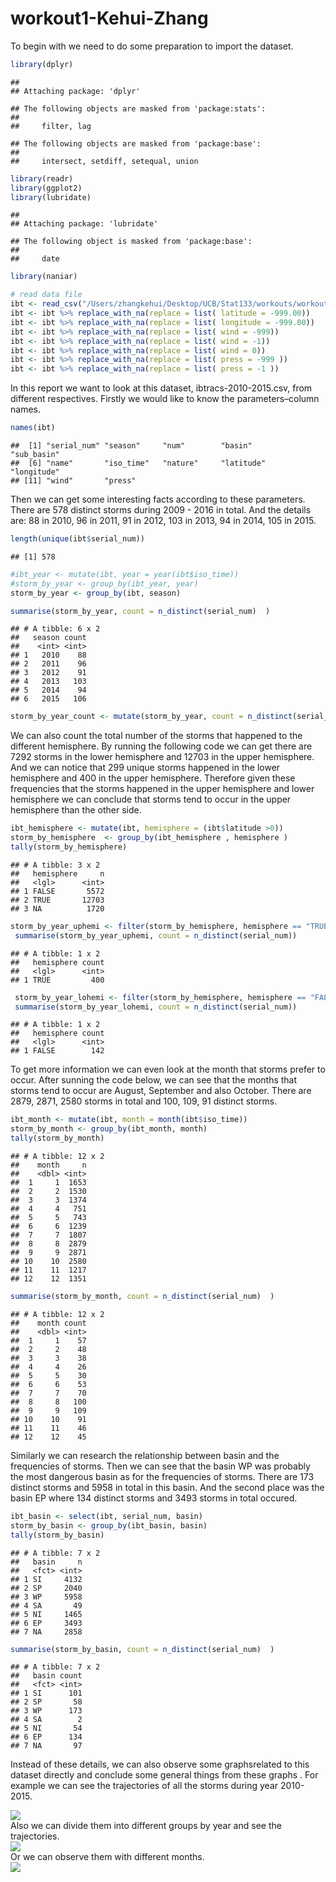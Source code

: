 workout1-Kehui-Zhang
================

To begin with we need to do some preparation to import the dataset.

``` r
library(dplyr)
```

    ## 
    ## Attaching package: 'dplyr'

    ## The following objects are masked from 'package:stats':
    ## 
    ##     filter, lag

    ## The following objects are masked from 'package:base':
    ## 
    ##     intersect, setdiff, setequal, union

``` r
library(readr)
library(ggplot2)
library(lubridate)
```

    ## 
    ## Attaching package: 'lubridate'

    ## The following object is masked from 'package:base':
    ## 
    ##     date

``` r
library(naniar)
```

``` r
# read data file
ibt <- read_csv("/Users/zhangkehui/Desktop/UCB/Stat133/workouts/workout1/data/ibtracs-2010-2015.csv",col_names=c("serial_num","season","num","basin","sub_basin","name","iso_time", "nature", "latitude","longitude","wind","press"),col_types = "cicfccccdddd", skip = 1, na = c("-999.", "-1.0","0.0"))
ibt <- ibt %>% replace_with_na(replace = list( latitude = -999.00))
ibt <- ibt %>% replace_with_na(replace = list( longitude = -999.00))
ibt <- ibt %>% replace_with_na(replace = list( wind = -999))
ibt <- ibt %>% replace_with_na(replace = list( wind = -1))
ibt <- ibt %>% replace_with_na(replace = list( wind = 0))
ibt <- ibt %>% replace_with_na(replace = list( press = -999 ))
ibt <- ibt %>% replace_with_na(replace = list( press = -1 ))
```

In this report we want to look at this dataset, ibtracs-2010-2015.csv,
from different respectives. Firstly we would like to know the
parameters–column
    names.

``` r
names(ibt)
```

    ##  [1] "serial_num" "season"     "num"        "basin"      "sub_basin" 
    ##  [6] "name"       "iso_time"   "nature"     "latitude"   "longitude" 
    ## [11] "wind"       "press"

Then we can get some interesting facts according to these parameters.  
There are 578 distinct storms during 2009 - 2016 in total. And the
details are: 88 in 2010, 96 in 2011, 91 in 2012, 103 in 2013, 94 in
2014, 105 in 2015.

``` r
length(unique(ibt$serial_num))
```

    ## [1] 578

``` r
#ibt_year <- mutate(ibt, year = year(ibt$iso_time))
#storm_by_year <- group_by(ibt_year, year)
storm_by_year <- group_by(ibt, season)

summarise(storm_by_year, count = n_distinct(serial_num)  )
```

    ## # A tibble: 6 x 2
    ##   season count
    ##    <int> <int>
    ## 1   2010    88
    ## 2   2011    96
    ## 3   2012    91
    ## 4   2013   103
    ## 5   2014    94
    ## 6   2015   106

``` r
storm_by_year_count <- mutate(storm_by_year, count = n_distinct(serial_num))
```

We can also count the total number of the storms that happened to the
different hemisphere. By running the following code we can get there are
7292 storms in the lower hemisphere and 12703 in the upper hemisphere.
And we can notice that 299 unique storms happened in the lower
hemisphere and 400 in the upper hemisphere. Therefore given these
frequencies that the storms happened in the upper hemisphere and lower
hemisphere we can conclude that storms tend to occur in the upper
hemisphere than the other side.

``` r
ibt_hemisphere <- mutate(ibt, hemisphere = (ibt$latitude >0))
storm_by_hemisphere  <- group_by(ibt_hemisphere , hemisphere )
tally(storm_by_hemisphere)
```

    ## # A tibble: 3 x 2
    ##   hemisphere     n
    ##   <lgl>      <int>
    ## 1 FALSE       5572
    ## 2 TRUE       12703
    ## 3 NA          1720

``` r
storm_by_year_uphemi <- filter(storm_by_hemisphere, hemisphere == "TRUE")
 summarise(storm_by_year_uphemi, count = n_distinct(serial_num))
```

    ## # A tibble: 1 x 2
    ##   hemisphere count
    ##   <lgl>      <int>
    ## 1 TRUE         400

``` r
 storm_by_year_lohemi <- filter(storm_by_hemisphere, hemisphere == "FALSE")
 summarise(storm_by_year_lohemi, count = n_distinct(serial_num))
```

    ## # A tibble: 1 x 2
    ##   hemisphere count
    ##   <lgl>      <int>
    ## 1 FALSE        142

To get more information we can even look at the month that storms prefer
to occur. After sunning the code below, we can see that the months that
storms tend to occur are August, September and also October. There are
2879, 2871, 2580 storms in total and 100, 109, 91 distinct storms.

``` r
ibt_month <- mutate(ibt, month = month(ibt$iso_time))
storm_by_month <- group_by(ibt_month, month)
tally(storm_by_month)
```

    ## # A tibble: 12 x 2
    ##    month     n
    ##    <dbl> <int>
    ##  1     1  1653
    ##  2     2  1530
    ##  3     3  1374
    ##  4     4   751
    ##  5     5   743
    ##  6     6  1239
    ##  7     7  1807
    ##  8     8  2879
    ##  9     9  2871
    ## 10    10  2580
    ## 11    11  1217
    ## 12    12  1351

``` r
summarise(storm_by_month, count = n_distinct(serial_num)  )
```

    ## # A tibble: 12 x 2
    ##    month count
    ##    <dbl> <int>
    ##  1     1    57
    ##  2     2    48
    ##  3     3    38
    ##  4     4    26
    ##  5     5    30
    ##  6     6    53
    ##  7     7    70
    ##  8     8   100
    ##  9     9   109
    ## 10    10    91
    ## 11    11    46
    ## 12    12    45

Similarly we can research the relationship between basin and the
frequencies of storms. Then we can see that the basin WP was probably
the most dangerous basin as for the frequencies of storms. There are 173
distinct storms and 5958 in total in this basin. And the second place
was the basin EP where 134 distinct storms and 3493 storms in total
occured.

``` r
ibt_basin <- select(ibt, serial_num, basin)
storm_by_basin <- group_by(ibt_basin, basin)
tally(storm_by_basin)
```

    ## # A tibble: 7 x 2
    ##   basin     n
    ##   <fct> <int>
    ## 1 SI     4132
    ## 2 SP     2040
    ## 3 WP     5958
    ## 4 SA       49
    ## 5 NI     1465
    ## 6 EP     3493
    ## 7 NA     2858

``` r
summarise(storm_by_basin, count = n_distinct(serial_num)  )
```

    ## # A tibble: 7 x 2
    ##   basin count
    ##   <fct> <int>
    ## 1 SI      101
    ## 2 SP       58
    ## 3 WP      173
    ## 4 SA        2
    ## 5 NI       54
    ## 6 EP      134
    ## 7 NA       97

Instead of these details, we can also observe some graphsrelated to this
dataset directly and conclude some general things from these graphs .
For example we can see the trajectories of all the storms during year
2010-2015.

<img src="../images/map-all-storms.png" style="display: block; margin: auto;" />
Also we can divide them into different groups by year and see the
trajectories.

<img src="../images/map-ep-na-storms-by-year.png" style="display: block; margin: auto;" />
Or we can observe them with different months.
<img src="../images/map-ep-na-storms-by-month.png" style="display: block; margin: auto;" />
